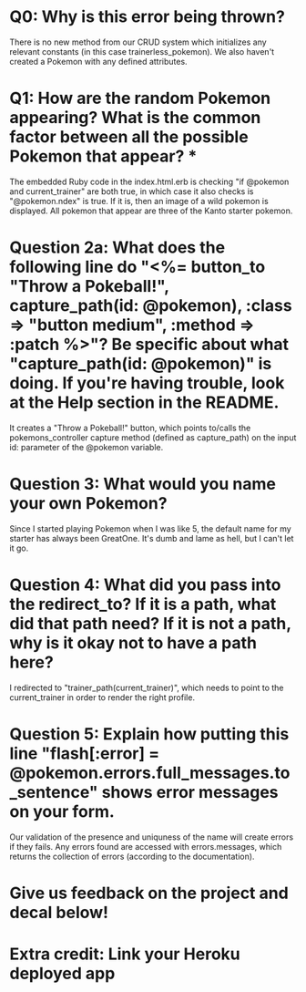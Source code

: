 # Q0: Why is this error being thrown?
There is no new method from our CRUD system which initializes any relevant constants (in this case trainerless_pokemon). We also haven't created a Pokemon with any defined attributes.

# Q1: How are the random Pokemon appearing? What is the common factor between all the possible Pokemon that appear? *
The embedded Ruby code in the index.html.erb is checking "if @pokemon and current_trainer" are both true, in which case it also checks is "@pokemon.ndex" is true. If it is, then an image of a wild pokemon is displayed. All pokemon that appear are three of the Kanto starter pokemon.

# Question 2a: What does the following line do "<%= button_to "Throw a Pokeball!", capture_path(id: @pokemon), :class => "button medium", :method => :patch %>"? Be specific about what "capture_path(id: @pokemon)" is doing. If you're having trouble, look at the Help section in the README.
It creates a "Throw a Pokeball!" button, which points to/calls the pokemons_controller capture method (defined as capture_path) on the input id: parameter of the @pokemon variable.

# Question 3: What would you name your own Pokemon?
Since I started playing Pokemon when I was like 5, the default name for my starter has always been GreatOne. It's dumb and lame as hell, but I can't let it go.

# Question 4: What did you pass into the redirect_to? If it is a path, what did that path need? If it is not a path, why is it okay not to have a path here?
I redirected to "trainer_path(current_trainer)", which needs to point to the current_trainer in order to render the right profile.

# Question 5: Explain how putting this line "flash[:error] = @pokemon.errors.full_messages.to_sentence" shows error messages on your form.
Our validation of the presence and uniquness of the name will create errors if they fails. Any errors found are accessed with errors.messages, which returns the collection of errors (according to the documentation).

# Give us feedback on the project and decal below!

# Extra credit: Link your Heroku deployed app
